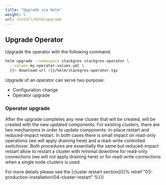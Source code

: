 ```yaml
---
title: "Upgrade via Helm"
weight: 5
url: install/helm/upgrade
---
```


## Upgrade Operator

Upgrade the operator with the following command:

```bash
helm upgrade --namespace stackgres stackgres-operator \
  --values my-operator-values.yml \
  {{< download-url >}}/helm/stackgres-operator.tgz
```

Upgrade of an operator can serve two purpose:

* Configuration change
* Operator upgrade

### Operator upgrade

After the upgrade completes any new cluster that will be created, will be created with the new
 updated components.
For existing clusters, there are two mechanisms in order to update components: in-place restart
 and reduced-impact restart. In both cases there is small impact on read-only operations (we will
 apply draining here) and a read-write controlled switchover. Both procedures are essentially the
 same but reduced-impact restart allow to restart a cluster with minimal downtime for read-only
 connections (we will not apply draining here) or for read-write connections when a single node
 clusters is used.

For more details please see the [cluster restart section]({{% relref "03-production-installation/04-cluster-restart" %}})